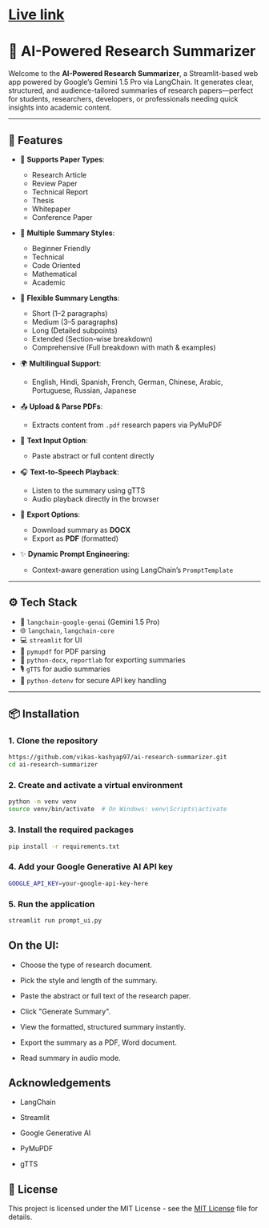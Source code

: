 # [Live link](https://ai-research-summarizer.streamlit.app/)

# 📄 AI-Powered Research Summarizer

Welcome to the **AI-Powered Research Summarizer**, a Streamlit-based web app powered by Google’s Gemini 1.5 Pro via LangChain. It generates clear, structured, and audience-tailored summaries of research papers—perfect for students, researchers, developers, or professionals needing quick insights into academic content.

---

## 🚀 Features

- 📘 **Supports Paper Types**:
  - Research Article
  - Review Paper
  - Technical Report
  - Thesis
  - Whitepaper
  - Conference Paper

- 🧠 **Multiple Summary Styles**:
  - Beginner Friendly
  - Technical
  - Code Oriented
  - Mathematical
  - Academic

- 📏 **Flexible Summary Lengths**:
  - Short (1–2 paragraphs)
  - Medium (3–5 paragraphs)
  - Long (Detailed subpoints)
  - Extended (Section-wise breakdown)
  - Comprehensive (Full breakdown with math & examples)

- 🌍 **Multilingual Support**:
  - English, Hindi, Spanish, French, German, Chinese, Arabic, Portuguese, Russian, Japanese

- 📤 **Upload & Parse PDFs**:
  - Extracts content from `.pdf` research papers via PyMuPDF

- 📝 **Text Input Option**:
  - Paste abstract or full content directly

- 🎧 **Text-to-Speech Playback**:
  - Listen to the summary using gTTS
  - Audio playback directly in the browser

- 📄 **Export Options**:
  - Download summary as **DOCX**
  - Export as **PDF** (formatted)

- ✨ **Dynamic Prompt Engineering**:
  - Context-aware generation using LangChain’s `PromptTemplate`

---

## ⚙️ Tech Stack

- 🧠 `langchain-google-genai` (Gemini 1.5 Pro)
- 🌐 `langchain`, `langchain-core`
- 💻 `streamlit` for UI
- 📄 `pymupdf` for PDF parsing
- 📝 `python-docx`, `reportlab` for exporting summaries
- 🎙️ `gTTS` for audio summaries
- 🔐 `python-dotenv` for secure API key handling

---

## 📦 Installation

### 1. Clone the repository

```bash
https://github.com/vikas-kashyap97/ai-research-summarizer.git
cd ai-research-summarizer
```

### 2. Create and activate a virtual environment

```bash
python -m venv venv
source venv/bin/activate  # On Windows: venv\Scripts\activate
```
### 3. Install the required packages

```bash
pip install -r requirements.txt
```
### 4. Add your Google Generative AI API key

```bash
GOOGLE_API_KEY=your-google-api-key-here
```
### 5. Run the application

```bash
streamlit run prompt_ui.py
```

## On the UI:

- Choose the type of research document.

- Pick the style and length of the summary.

- Paste the abstract or full text of the research paper.

- Click "Generate Summary".

- View the formatted, structured summary instantly.

- Export the summary as a PDF, Word document.

- Read summary in audio mode.

## Acknowledgements

- LangChain

- Streamlit

- Google Generative AI

- PyMuPDF

- gTTS

## 📄 License

This project is licensed under the MIT License - see the [MIT License](LICENSE) file for details.



